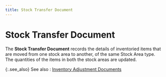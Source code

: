 ```yaml
---
title: Stock Transfer Document
---
```


# Stock Transfer Document


The **Stock Transfer Document**  records the details of inventoried items that are moved from one stock  area to another, of the same Stock Area type. The quantities of the items  in both the stock areas are updated.


{:.see_also}
See also
: [Inventory  Adjustment Documents]({{site.bp_baseurl}}/docs/sys/inv-adj/inventory_documents_businesss_process_in_everest_content.html)
